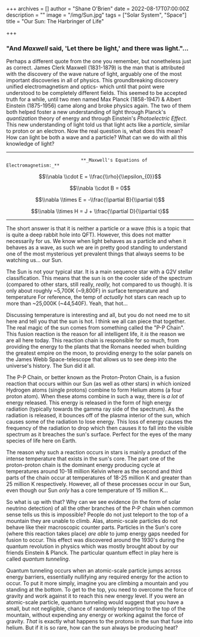 +++
archives = []
author = "Shane O'Brien"
date = 2022-08-17T07:00:00Z
description = ""
image = "/img/Sun.jpg"
tags = ["Solar System", "Space"]
title = "Our Sun: The Harbringer of Life"

+++
### "And _Maxwell_ said, 'Let there be light,' and there was light."...

Perhaps a different quote from the one you remember, but nonetheless just as correct. James Clerk Maxwell (1831-1879) is the man that is attributed with the discovery of the wave nature of light, arguably one of the most important discoveries in all of physics. This groundbreaking discovery unified electromagnetism and optics- which until that point were understood to be completely different fields. This seemed to be accepted truth for a while, until two men named Max Planck (1858-1947) & Albert Einstein (1875-1956) came along and broke physics again. The two of them both helped foster a new understanding of light through Planck's _quantization_ theory of energy and through Einstein's _Photoelectric Effect._ This new understanding of light told us that light acts like a _particle_, similar to proton or an electron. Now the real question is, what does this mean? How can light be both a wave and a particle? What can we do with all this knowledge of light?

***

                                **_Maxwell's Equations of Electromagnetism:_**

$$\\nabla \\cdot E = \\frac{\\rho}{\\epsilon_{0}}$$

$$\\nabla \\cdot B = 0$$

$$\\nabla \\times E = -\\frac{\\partial B}{\\partial t}$$

$$\\nabla \\times H = J + \\frac{\\partial D}{\\partial t}$$

***

The short answer is that it is neither a particle or a wave (this is a topic that is quite a deep rabbit hole into QFT). However, this does not matter necessarily for us. We know when light behaves as a particle and when it behaves as a wave, as such we are in pretty good standing to understand one of the most mysterious yet prevalent things that always seems to be watching us... our Sun.

The Sun is not your typical star. It is a main sequence star with a G2V stellar classification. This means that the sun is on the cooler side of the spectrum (compared to other stars, still really, _really,_ hot compared to us though). It is only about roughly \~5,700K (\~9,800F) in surface temperature and temperature For reference, the temp of _actually_ hot stars can reach up to more than \~25,000K (\~44,540F). Yeah, that hot...

Discussing temperature is interesting and all, but you do not need me to sit here and tell you that the sun is hot. I think we all can piece that together. The real magic of the sun comes from something called the "P-P Chain". This fusion reaction is the reason for all intelligent life, it _is_ the reason we are all here today. This reaction chain is responsible for so much, from providing the energy to the plants that the Romans needed when building the greatest empire on the moon, to providing energy to the solar panels on the James Webb Space-telescope that allows us to see deep into the universe's history. The Sun did it all.

The P-P Chain, or better known as the Proton-Proton Chain, is a fusion reaction that occurs within our Sun (as well as other stars) in which ionized Hydrogen atoms (single protons) combine to form Helium atoms (a four proton atom). When these atoms combine in such a way, there is _a lot_ of energy released. This energy is released in the form of high energy radiation (typically towards the gamma ray side of the spectrum). As the radiation is released, it bounces off of the plasma interior of the sun, which causes some of the radiation to lose energy. This loss of energy causes the frequency of the radiation to drop which then causes it to fall into the visible spectrum as it breaches the sun's surface. Perfect for the eyes of the many species of life here on Earth.

The reason why such a reaction occurs in stars is mainly a product of the intense temperature that exists in the sun's core. The part one of the proton-proton chain is the dominant energy producing cycle at temperatures around 10-18 million Kelvin where as the second and third parts of the chain occur at temperatures of 18-25 million K and greater than 25 million K respectively. However, all of these processes occur in our Sun, even though our Sun _only_ has a core temperature of 15 million K...

So what is up with that? Why can we see evidence (in the form of solar neutrino detection) of all the other branches of the P-P chain when common sense tells us this is impossible? People do not just teleport to the top of a mountain they are unable to climb. Alas, atomic-scale particles do not behave like their macroscopic counter parts. Particles in the Sun's core (where this reaction takes place) _are able_ to jump energy gaps needed for fusion to occur. This effect was discovered around the 1930's during the quantum revolution in physics which was mostly brought about by our friends Einstein & Planck. The particular quantum effect in play here is called _quantum tunneling_.

Quantum tunneling occurs when an atomic-scale particle jumps across energy barriers, essentially nullifying any required energy for the action to occur. To put it more simply, imagine you are climbing a mountain and you standing at the bottom. To get to the top, you need to overcome the force of gravity and work against it to reach this new energy level. If you were an atomic-scale particle, quantum tunneling would suggest that you have a small, but not negligible, chance of randomly teleporting to the top of the mountain, without expending any energy or working against the force of gravity. _That_ is exactly what happens to the protons in the sun that fuse into helium. But if it is so rare, how can the sun always be producing heat?
